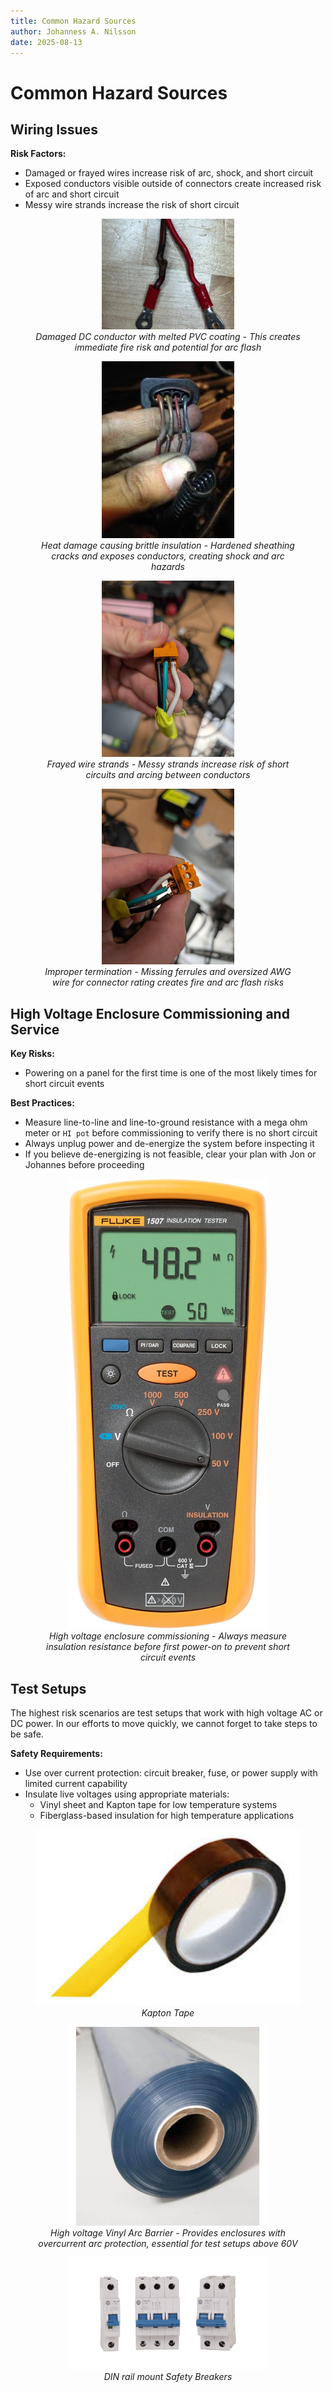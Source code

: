```yaml
---
title: Common Hazard Sources
author: Johanness A. Nilsson
date: 2025-08-13
---
```


# Common Hazard Sources

## Wiring Issues

**Risk Factors:**

- Damaged or frayed wires increase risk of arc, shock, and short circuit
- Exposed conductors visible outside of connectors create increased risk of arc
  and short circuit
- Messy wire strands increase the risk of short circuit

<!-- markdownlint-disable -->
<figure style="text-align: center;">
  <img src="../../media/common-hazard-sources-wiring-0.png" alt="Damaged DC conductor with melted PVC coating showing fire risk hazard" style="width: 50%; display: inline-block;">
  <figcaption><em>Damaged DC conductor with melted PVC coating - This creates immediate fire risk and potential for arc flash</em></figcaption>
</figure>
<!-- markdownlint-enable -->

<!-- markdownlint-disable -->
<figure style="text-align: center;">
  <img src="../../media/common-hazard-sources-wiring-1.png" alt="Heat damage causing hardened and cracked conductor sheathing with exposed wires" style="width: 50%; display: inline-block;">
  <figcaption><em>Heat damage causing brittle insulation - Hardened sheathing cracks and exposes conductors, creating shock and arc hazards</em></figcaption>
</figure>
<!-- markdownlint-enable -->

<!-- markdownlint-disable -->
<figure style="text-align: center;">
  <img src="../../media/common-hazard-sources-wiring-2.jpg" alt="Frayed wire strands creating electrical arc hazard" style="width: 50%; display: inline-block;">
  <figcaption><em>Frayed wire strands - Messy strands increase risk of short circuits and arcing between conductors</em></figcaption>
</figure>
<!-- markdownlint-enable -->

<!-- markdownlint-disable -->
<figure style="text-align: center;">
  <img src="../../media/common-hazard-sources-wiring-3.jpg" alt="Poor wiring connection without ferrules using oversized wire gauge" style="width: 50%; display: inline-block;">
  <figcaption><em>Improper termination - Missing ferrules and oversized AWG wire for connector rating creates fire and arc flash risks</em></figcaption>
</figure>
<!-- markdownlint-enable -->

## High Voltage Enclosure Commissioning and Service

**Key Risks:**

- Powering on a panel for the first time is one of the most likely times for
  short circuit events

**Best Practices:**

- Measure line-to-line and line-to-ground resistance with a mega ohm meter or
  `HI pot` before commissioning to verify there is no short circuit
- Always unplug power and de-energize the system before inspecting it
- If you believe de-energizing is not feasible, clear your plan with Jon or
  Johannes before proceeding

<!-- markdownlint-disable -->
<figure style="text-align: center;">
  <img src="../../media/common-hazard-sources-high-voltage-enclosure-commissioning-or-service-0.png" alt="High voltage enclosure showing proper commissioning safety procedures" style="width: 75%; display: inline-block;">
  <figcaption><em>High voltage enclosure commissioning - Always measure insulation resistance before first power-on to prevent short circuit events</em></figcaption>
</figure>
<!-- markdownlint-enable -->

## Test Setups

The highest risk scenarios are test setups that work with high voltage AC or DC
power. In our efforts to move quickly, we cannot forget to take steps to be
safe.

**Safety Requirements:**

- Use over current protection: circuit breaker, fuse, or power supply with
  limited current capability
- Insulate live voltages using appropriate materials:
  - Vinyl sheet and Kapton tape for low temperature systems
  - Fiberglass-based insulation for high temperature applications

<!-- markdownlint-disable -->
<figure style="text-align: center;">
  <img src="../../media/common-hazard-sources-test-setups-0.png" alt="kapton tape" style="width:100%; display: inline-block;">
  <figcaption><em>Kapton Tape</em></figcaption>
</figure>
<!-- markdownlint-enable -->

<!-- markdownlint-disable -->
<figure style="text-align: center;">
  <img src="../../media/common-hazard-sources-test-setups-1.png" alt="Vinyl Arc Barrier" style="width: 75%; display: inline-block;">
  <figcaption><em>High voltage Vinyl Arc Barrier - Provides enclosures with overcurrent arc protection, essential for test setups above 60V</em></figcaption>
</figure>
<!-- markdownlint-enable -->

<!-- markdownlint-disable -->
<figure style="text-align: center;">
  <img src="../../media/common-hazard-sources-test-setups-2.png" alt="DIN rail mount Safety Breakers" style="width: 75%; display: inline-block;">
  <figcaption><em>DIN rail mount Safety Breakers</em></figcaption>
</figure>
<!-- markdownlint-enable -->
